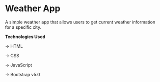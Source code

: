 # Weather App

A simple weather app that allows users to get current weather information for a specific city.

**Technologies Used**

-> HTML

-> CSS

-> JavaScript

-> Bootstrap v5.0
